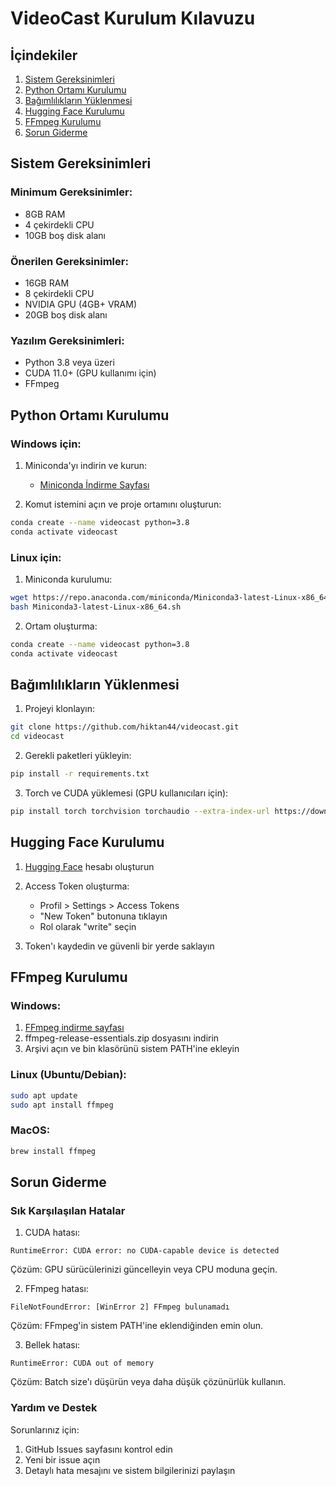 # VideoCast Kurulum Kılavuzu

## İçindekiler

1. [Sistem Gereksinimleri](#sistem-gereksinimleri)
2. [Python Ortamı Kurulumu](#python-ortamı-kurulumu)
3. [Bağımlılıkların Yüklenmesi](#bağımlılıkların-yüklenmesi)
4. [Hugging Face Kurulumu](#hugging-face-kurulumu)
5. [FFmpeg Kurulumu](#ffmpeg-kurulumu)
6. [Sorun Giderme](#sorun-giderme)

## Sistem Gereksinimleri

### Minimum Gereksinimler:
- 8GB RAM
- 4 çekirdekli CPU
- 10GB boş disk alanı

### Önerilen Gereksinimler:
- 16GB RAM
- 8 çekirdekli CPU
- NVIDIA GPU (4GB+ VRAM)
- 20GB boş disk alanı

### Yazılım Gereksinimleri:
- Python 3.8 veya üzeri
- CUDA 11.0+ (GPU kullanımı için)
- FFmpeg

## Python Ortamı Kurulumu

### Windows için:

1. Miniconda'yı indirin ve kurun:
   - [Miniconda İndirme Sayfası](https://docs.conda.io/en/latest/miniconda.html)

2. Komut istemini açın ve proje ortamını oluşturun:
```bash
conda create --name videocast python=3.8
conda activate videocast
```

### Linux için:

1. Miniconda kurulumu:
```bash
wget https://repo.anaconda.com/miniconda/Miniconda3-latest-Linux-x86_64.sh
bash Miniconda3-latest-Linux-x86_64.sh
```

2. Ortam oluşturma:
```bash
conda create --name videocast python=3.8
conda activate videocast
```

## Bağımlılıkların Yüklenmesi

1. Projeyi klonlayın:
```bash
git clone https://github.com/hiktan44/videocast.git
cd videocast
```

2. Gerekli paketleri yükleyin:
```bash
pip install -r requirements.txt
```

3. Torch ve CUDA yüklemesi (GPU kullanıcıları için):
```bash
pip install torch torchvision torchaudio --extra-index-url https://download.pytorch.org/whl/cu116
```

## Hugging Face Kurulumu

1. [Hugging Face](https://huggingface.co/) hesabı oluşturun

2. Access Token oluşturma:
   - Profil > Settings > Access Tokens
   - "New Token" butonuna tıklayın
   - Rol olarak "write" seçin

3. Token'ı kaydedin ve güvenli bir yerde saklayın

## FFmpeg Kurulumu

### Windows:
1. [FFmpeg indirme sayfası](https://www.gyan.dev/ffmpeg/builds/)
2. ffmpeg-release-essentials.zip dosyasını indirin
3. Arşivi açın ve bin klasörünü sistem PATH'ine ekleyin

### Linux (Ubuntu/Debian):
```bash
sudo apt update
sudo apt install ffmpeg
```

### MacOS:
```bash
brew install ffmpeg
```

## Sorun Giderme

### Sık Karşılaşılan Hatalar

1. CUDA hatası:
```
RuntimeError: CUDA error: no CUDA-capable device is detected
```
Çözüm: GPU sürücülerinizi güncelleyin veya CPU moduna geçin.

2. FFmpeg hatası:
```
FileNotFoundError: [WinError 2] FFmpeg bulunamadı
```
Çözüm: FFmpeg'in sistem PATH'ine eklendiğinden emin olun.

3. Bellek hatası:
```
RuntimeError: CUDA out of memory
```
Çözüm: Batch size'ı düşürün veya daha düşük çözünürlük kullanın.

### Yardım ve Destek

Sorunlarınız için:
1. GitHub Issues sayfasını kontrol edin
2. Yeni bir issue açın
3. Detaylı hata mesajını ve sistem bilgilerinizi paylaşın